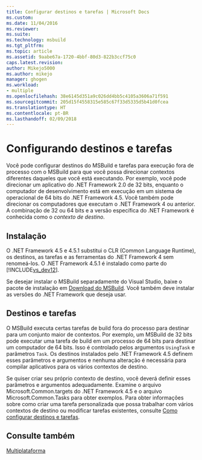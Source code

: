```yaml
---
title: Configurar destinos e tarefas | Microsoft Docs
ms.custom: 
ms.date: 11/04/2016
ms.reviewer: 
ms.suite: 
ms.technology: msbuild
ms.tgt_pltfrm: 
ms.topic: article
ms.assetid: 9aabe67a-1720-4bbf-80d3-822b3ccf75c0
caps.latest.revision: 
author: Mikejo5000
ms.author: mikejo
manager: ghogen
ms.workload:
- multiple
ms.openlocfilehash: 38e6145d351a9c026dd4bb5c4105a3606a71f591
ms.sourcegitcommit: 205d15f4558315e585c67f33d5335d5b41d0fcea
ms.translationtype: HT
ms.contentlocale: pt-BR
ms.lasthandoff: 02/09/2018
---
```

# <a name="configuring-targets-and-tasks"></a>Configurando destinos e tarefas
Você pode configurar destinos do MSBuild e tarefas para execução fora de processo com o MSBuild para que você possa direcionar contextos diferentes daqueles que você está executando. Por exemplo, você pode direcionar um aplicativo do .NET Framework 2.0 de 32 bits, enquanto o computador de desenvolvimento está em execução em um sistema de operacional de 64 bits do .NET Framework 4.5. Você também pode direcionar os computadores que executam o .NET Framework 4 ou anterior. A combinação de 32 ou 64 bits e a versão específica do .NET Framework é conhecida como o *contexto de destino*.  
  
## <a name="installation"></a>Instalação  
 O .NET Framework 4.5 e 4.5.1 substitui o CLR (Common Language Runtime), os destinos, as tarefas e as ferramentas do .NET Framework 4 sem renomeá-los. O .NET Framework 4.5.1 é instalado como parte do [!INCLUDE[vs_dev12](../extensibility/includes/vs_dev12_md.md)].  
  
 Se desejar instalar o MSBuild separadamente do Visual Studio, baixe o pacote de instalação em [Download do MSBuild](http://go.microsoft.com/fwlink/?LinkId=309745). Você também deve instalar as versões do .NET Framework que deseja usar.  
  
## <a name="targets-and-tasks"></a>Destinos e tarefas  
 O MSBuild executa certas tarefas de build fora do processo para destinar para um conjunto maior de contextos.  Por exemplo, um MSBuild de 32 bits pode executar uma tarefa de build em um processo de 64 bits para destinar um computador de 64 bits. Isso é controlado pelos argumentos `UsingTask` e parâmetros `Task`. Os destinos instalados pelo .NET Framework 4.5 definem esses parâmetros e argumentos e nenhuma alteração é necessária para compilar aplicativos para os vários contextos de destino.  
  
 Se quiser criar seu próprio contexto de destino, você deverá definir esses parâmetros e argumentos adequadamente. Examine o arquivo Microsoft.Common.targets do .NET Framework 4.5 e o arquivo Microsoft.Common.Tasks para obter exemplos.  Para obter informações sobre como criar uma tarefa personalizada que possa trabalhar com vários contextos de destino ou modificar tarefas existentes, consulte [Como configurar destinos e tarefas](../msbuild/how-to-configure-targets-and-tasks.md).  
  
## <a name="see-also"></a>Consulte também  
 [Multiplataforma](../msbuild/msbuild-multitargeting-overview.md)